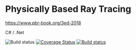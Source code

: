 # Physically Based Ray Tracing
https://www.pbr-book.org/3ed-2018

C# / .Net

![Build status](https://github.com/fremag/pbrt/actions/workflows/dotnet.yml/badge.svg) [![Coverage Status](https://coveralls.io/repos/github/fremag/pbrt/badge.svg?branch=main)](https://coveralls.io/github/fremag/pbrt?branch=main) [![Build status](https://ci.appveyor.com/api/projects/status/2is4b90vt9qmw2v3?svg=true)](https://ci.appveyor.com/project/fremag/pbrt)


